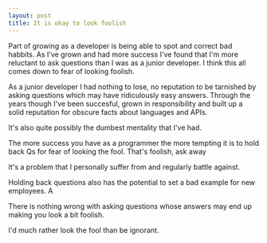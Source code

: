 ```yaml
---
layout: post
title: It is okay to look foolish
---
```


Part of growing as a developer is being able to spot and correct bad habbits.  As I've grown and had more success I've found that I'm more reluctant to ask questions than I was as a junior developer.  I think this all comes down to fear of looking foolish.  

As a junior developer I had nothing to lose, no reputation to be tarnished by asking questions which may have ridiculously easy answers.  Through the years though I've been succesful, grown in responsibility and built up a solid reputation for obscure facts about languages and APIs.  

It's also quite possibly the dumbest mentality that I've had.  




The more success you have as a programmer the more tempting it is to hold back Qs for fear of looking the fool. That's foolish, ask away

It's a problem that I personally suffer from and regularly battle against. 


Holding back questions also has the potential to set a bad example for new employees.  A

There is nothing wrong with asking questions whose answers may end up making you look a bit foolish.  

I'd much rather look the fool than be ignorant.  
